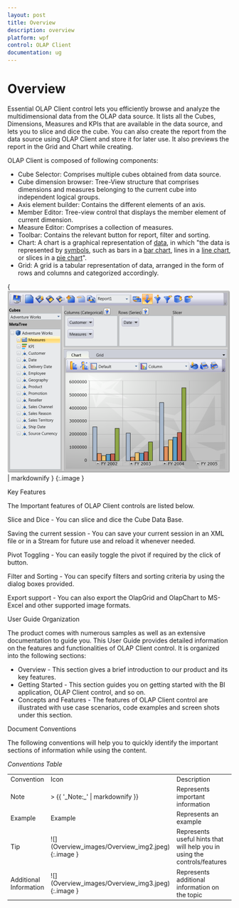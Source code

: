 ```yaml
---
layout: post
title: Overview
description: overview
platform: wpf
control: OLAP Client 
documentation: ug
---
```


# Overview

Essential OLAP Client control lets you efficiently browse and analyze the multidimensional data from the OLAP data source. It lists all the Cubes, Dimensions, Measures and KPIs that are available in the data source, and lets you to slice and dice the cube. You can also create the report from the data source using OLAP Client and store it for later use. It also previews the report in the Grid and Chart while creating.

OLAP Client is composed of following components:

* Cube Selector: Comprises multiple cubes obtained from data source.
* Cube dimension browser: Tree-View structure that comprises dimensions and measures belonging to the current cube into independent logical groups.
* Axis element builder: Contains the different elements of an axis.
* Member Editor: Tree-view control that displays the member element of current dimension.
* Measure Editor: Comprises a collection of measures.
* Toolbar: Contains the relevant button for report, filter and sorting.
* Chart: A chart is a graphical representation of [data](http://en.wikipedia.org/wiki/Data), in which "the data is represented by [symbols](http://en.wikipedia.org/wiki/Symbol), such as bars in a [bar chart](http://en.wikipedia.org/wiki/Bar_chart), lines in a [line chart](http://en.wikipedia.org/wiki/Line_chart), or slices in a [pie chart](http://en.wikipedia.org/wiki/Pie_chart)".
* Grid: A grid is a tabular representation of data, arranged in the form of rows and columns and categorized accordingly.



{ ![](Overview_images/Overview_img1.png) | markdownify }
{:.image }


Key Features

The Important features of OLAP Client controls are listed below.

Slice and Dice  - You can slice and dice the Cube Data Base. 

Saving the current session - You can save your current session in an XML file or in a Stream for future use and reload it whenever needed. 

Pivot Toggling - You can easily toggle the pivot if required by the click of button.

Filter and Sorting - You can specify filters and sorting criteria by using the dialog boxes provided. 

Export support - You can also export the OlapGrid and OlapChart to MS-Excel and other supported image formats.  

User Guide Organization

The product comes with numerous samples as well as an extensive documentation to guide you. This User Guide provides detailed information on the features and functionalities of OLAP Client control. It is organized into the following sections:

* Overview - This section gives a brief introduction to our product and its key features.
* Getting Started - This section guides you on getting started with the BI application, OLAP Client control, and so on.
* Concepts and Features - The features of OLAP Client control are illustrated with use case scenarios, code examples and screen shots under this section.

Document Conventions

The following conventions will help you to quickly identify the important sections of information while using the content.

_Conventions Table_

<table>
<tr>
<td>
Convention</td><td>
Icon</td><td>
Description</td></tr>
<tr>
<td>
Note</td><td>
> {{ '_Note:_' | markdownify }}</td><td>
Represents important information</td></tr>
<tr>
<td>
Example</td><td>
Example</td><td>
Represents an example</td></tr>
<tr>
<td>
Tip</td><td>
![](Overview_images/Overview_img2.jpeg)
{:.image }
</td><td>
Represents useful hints that will help you in using the controls/features</td></tr>
<tr>
<td>
Additional Information</td><td>
![](Overview_images/Overview_img3.jpeg)
{:.image }
</td><td>
Represents additional information on the topic</td></tr>
</table>



